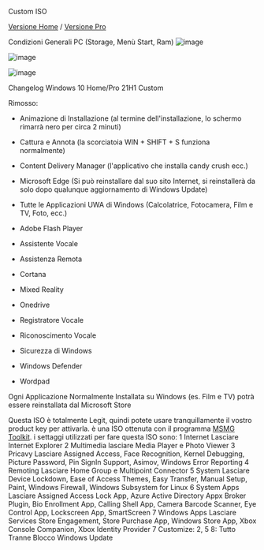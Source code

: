 Custom ISO

<a href="https://drive.google.com/u/0/uc?id=1lhOOpJ8trvqxRQfYvPe5ZwywrF3539FF&export=download">Versione Home</a> / 
<a href="https://drive.google.com/u/0/uc?id=1qh8AvZr6mDXepX162TWAorO8OWwUInfs&export=download">Versione Pro</a> 
 
Condizioni Generali PC (Storage, Menù Start, Ram)
![image](https://user-images.githubusercontent.com/83124712/123740738-34b0b280-d8a9-11eb-8421-86ec44600af1.png)

![image](https://user-images.githubusercontent.com/83124712/123744912-c4f1f600-d8af-11eb-94f4-23e3cc928937.png)

![image](https://user-images.githubusercontent.com/83124712/123740963-8e18e180-d8a9-11eb-9849-4c9a2775a96f.png)

 Changelog Windows 10 Home/Pro 21H1 Custom

Rimosso:

- Animazione di Installazione (al termine dell'installazione, lo schermo rimarrà nero per circa 2 minuti)

- Cattura e Annota (la scorciatoia WIN + SHIFT + S funziona normalmente)

- Content Delivery Manager (l'applicativo che installa candy crush ecc.)

- Microsoft Edge (Si può reinstallare dal suo sito Internet, si reinstallerà da solo dopo qualunque aggiornamento di Windows Update)

- Tutte le Applicazioni UWA di Windows (Calcolatrice, Fotocamera, Film e TV, Foto, ecc.)

- Adobe Flash Player
- Assistente Vocale
- Assistenza Remota
- Cortana
- Mixed Reality
- Onedrive
- Registratore Vocale
- Riconoscimento Vocale
- Sicurezza di Windows
- Windows Defender
- Wordpad

Ogni Applicazione Normalmente Installata su Windows (es. Film e TV) potrà essere reinstallata dal Microsoft Store




Questa ISO è totalmente Legit, quindi potete usare tranquillamente il vostro product key per attivarla. è una ISO ottenuta con il programma <a href="https://msmgtoolkit.in/?i=1">MSMG Toolkit</a>. i settaggi utilizzati per fare questa ISO sono:
1 Internet
Lasciare Internet Explorer
2 Multimedia
lasciare Media Player e Photo Viewer
3 Pricavy
Lasciare Assigned Access, Face Recognition, Kernel Debugging, Picture Password, Pin SignIn Support, Asimov, Windows Error Reporting
4 Remoting
Lasciare Home Group e Multipoint Connector
5 System
Lasciare Device Lockdown, Ease of Access Themes, Easy Transfer, Manual Setup, Paint, Windows Firewall, Windows Subsystem for Linux
6 System Apps
Lasciare Assigned Access Lock App, Azure Active Directory Appx Broker Plugin, Bio Enrollment App, Calling Shell App, Camera Barcode Scanner, Eye Control App, Lockscreen App, SmartScreen
7 Windows Apps
Lasciare Services Store Engagement, Store Purchase App, Windows Store App, Xbox Console Companion, Xbox Identity Provider
7 Customize: 2, 5
8: Tutto Tranne Blocco Windows Update
